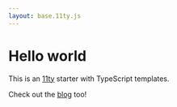 ```yaml
---
layout: base.11ty.js
---
```


# Hello world

This is an [11ty](https://11ty.dev) starter with TypeScript templates.

Check out the [blog](./blog) too!
